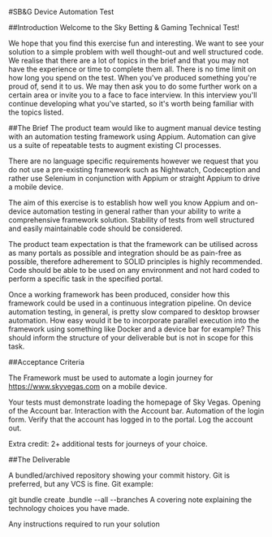 #SB&G Device Automation Test

##Introduction
Welcome to the Sky Betting & Gaming Technical Test!

We hope that you find this exercise fun and interesting. We want to see your solution to a simple problem with well thought-out and well structured code. We realise that there are a lot of topics in the brief and that you may not have the experience or time to complete them all. There is no time limit on how long you spend on the test. When you've produced something you're proud of, send it to us. We may then ask you to do some further work on a certain area or invite you to a face to face interview. In this interview you'll continue developing what you've started, so it's worth being familiar with the topics listed.

##The Brief
The product team would like to augment manual device testing with an automation testing framework using Appium. Automation can give us a suite of repeatable tests to augment existing CI processes.

There are no language specific requirements however we request that you do not use a pre-existing framework such as Nightwatch, Codeception and rather use Selenium in conjunction with Appium or straight Appium to drive a mobile device.

The aim of this exercise is to establish how well you know Appium and on-device automation testing in general rather than your ability to write a comprehensive framework solution. Stability of tests from well structured and easily maintainable code should be considered.

The product team expectation is that the framework can be utilised across as many portals as possible and integration should be as pain-free as possible, therefore adherement to SOLID principles is highly recommended. Code should be able to be used on any environment and not hard coded to perform a specific task in the specified portal.

Once a working framework has been produced, consider how this framework could be used in a continuous integration pipeline. On device automation testing, in general, is pretty slow compared to desktop browser automation. How easy would it be to incorporate parallel execution into the framework using something like Docker and a device bar for example? This should inform the structure of your deliverable but is not in scope for this task.   

##Acceptance Criteria

The Framework must be used to automate a login journey for https://www.skyvegas.com on a mobile device. 

Your tests must demonstrate loading the homepage of Sky Vegas. 
Opening of the Account bar.
Interaction with the Account bar.
Automation of the login form.
Verify that the account has logged in to the portal. 
Log the account out.

Extra credit: 2+ additional tests for journeys of your choice. 

##The Deliverable 
 
A bundled/archived repository showing your commit history. Git is preferred, but any VCS is fine. Git example:

git bundle create <yourname>.bundle --all --branches
A covering note explaining the technology choices you have made.

Any instructions required to run your solution
